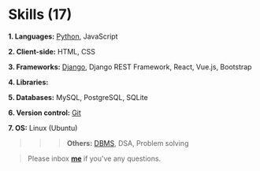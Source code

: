 # Skills (17)

**1. Languages:** [Python](https://github.com/sdshoriot/SD-Shoriot-Library/tree/master/01.%20Languages/Python), JavaScript

**2. Client-side:** HTML, CSS

**3. Frameworks:** [Django](https://github.com/sdshoriot/SD-Shoriot-Library/tree/master/03.%20Frameworks/Django), Django REST Framework, React, Vue.js, Bootstrap

**4. Libraries:**   

**5. Databases:** MySQL, PostgreSQL, SQLite

**6. Version control:** [Git](https://github.com/sdshoriot/SD-Shoriot-Library/tree/master/06.%20Version%20control/Git)

**7. OS:** Linux (Ubuntu) 

>>> **Others:** [DBMS](https://github.com/sdshoriot/SD-Shoriot-Library/tree/master/Others/DBMS), DSA, Problem solving

> Please inbox **[me](https://www.facebook.com/shoriot)** if you've any questions. 